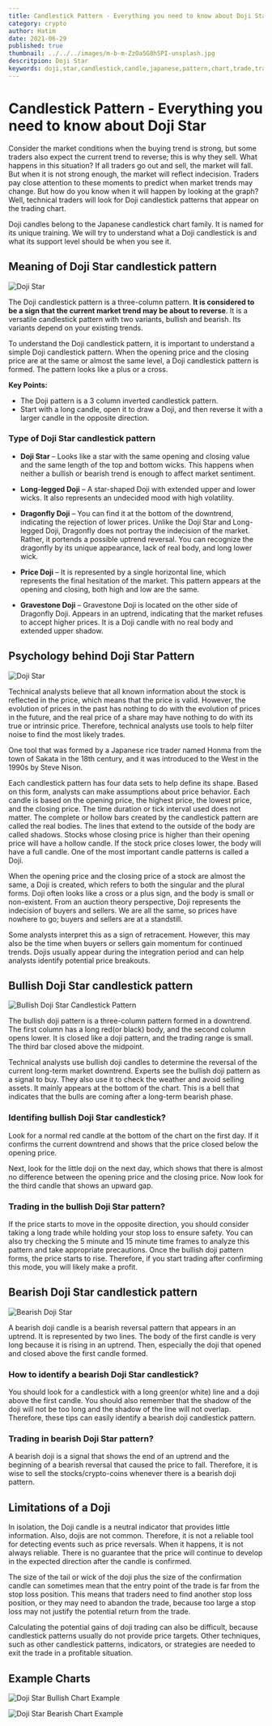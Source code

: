 ```yaml
---
title: Candlestick Pattern - Everything you need to know about Doji Star
category: crypto
author: Hatim
date: 2021-06-29
published: true
thumbnail: ../../../images/m-b-m-ZzOa5G8hSPI-unsplash.jpg
descritpion: Doji Star
keywords: doji,star,candlestick,candle,japanese,pattern,chart,trade,trading,reversal,bullish,bearish,meaning,downtrend,uptrend,forex,crypto,stock,morning,evening,technical,analysts,analyze,techniques,predict,example,morning,evening
---
```


# Candlestick Pattern - Everything you need to know about Doji Star

Consider the market conditions when the buying trend is strong, but some traders also expect the current trend to reverse; this is why they sell. What happens in this situation? If all traders go out and sell, the market will fall. But when it is not strong enough, the market will reflect indecision. Traders pay close attention to these moments to predict when market trends may change. But how do you know when it will happen by looking at the graph? Well, technical traders will look for Doji candlestick patterns that appear on the trading chart.

Doji candles belong to the Japanese candlestick chart family. It is named for its unique training. We will try to understand what a Doji candlestick is and what its support level should be when you see it.

## Meaning of Doji Star candlestick pattern

![Doji Star](./doji-star-example.webp)

The Doji candlestick pattern is a three-column pattern. **It is considered to be a sign that the current market trend may be about to reverse**. It is a versatile candlestick pattern with two variants, bullish and bearish. Its variants depend on your existing trends.

To understand the Doji candlestick pattern, it is important to understand a simple Doji candlestick pattern. When the opening price and the closing price are at the same or almost the same level, a Doji candlestick pattern is formed. The pattern looks like a plus or a cross.

**Key Points:**

- The Doji pattern is a 3 column inverted candlestick pattern.
- Start with a long candle, open it to draw a Doji, and then reverse it with a larger candle in the opposite direction.

### Type of Doji Star candlestick pattern

- **Doji Star** – Looks like a star with the same opening and closing value and the same length of the top and bottom wicks. This happens when neither a bullish or bearish trend is enough to affect market sentiment.

- **Long-legged Doji** – A star-shaped Doji with extended upper and lower wicks. It also represents an undecided mood with high volatility.

- **Dragonfly Doji** – You can find it at the bottom of the downtrend, indicating the rejection of lower prices. Unlike the Doji Star and Long-legged Doji, Dragonfly does not portray the indecision of the market. Rather, it portends a possible uptrend reversal. You can recognize the dragonfly by its unique appearance, lack of real body, and long lower wick.

- **Price Doji** – It is represented by a single horizontal line, which represents the final hesitation of the market. This pattern appears at the opening and closing, both high and low are the same.

- **Gravestone Doji** – Gravestone Doji is located on the other side of Dragonfly Doji. Appears in an uptrend, indicating that the market refuses to accept higher prices. It is a Doji candle with no real body and extended upper shadow.

## Psychology behind Doji Star Pattern

![Doji Star](./doji-start.webp "Source stockadda")

Technical analysts believe that all known information about the stock is reflected in the price, which means that the price is valid. However, the evolution of prices in the past has nothing to do with the evolution of prices in the future, and the real price of a share may have nothing to do with its true or intrinsic price. Therefore, technical analysts use tools to help filter noise to find the most likely trades.

One tool that was formed by a Japanese rice trader named Honma from the town of Sakata in the 18th century, and it was introduced to the West in the 1990s by Steve Nison.

Each candlestick pattern has four data sets to help define its shape. Based on this form, analysts can make assumptions about price behavior. Each candle is based on the opening price, the highest price, the lowest price, and the closing price. The time duration or tick interval used does not matter. The complete or hollow bars created by the candlestick pattern are called the real bodies. The lines that extend to the outside of the body are called shadows. Stocks whose closing price is higher than their opening price will have a hollow candle. If the stock price closes lower, the body will have a full candle. One of the most important candle patterns is called a Doji.

When the opening price and the closing price of a stock are almost the same, a Doji is created, which refers to both the singular and the plural forms. Doji often looks like a cross or a plus sign, and the body is small or non-existent. From an auction theory perspective, Doji represents the indecision of buyers and sellers. We are all the same, so prices have nowhere to go; buyers and sellers are at a standstill.

Some analysts interpret this as a sign of retracement. However, this may also be the time when buyers or sellers gain momentum for continued trends. Dojis usually appear during the integration period and can help analysts identify potential price breakouts.

## Bullish Doji Star candlestick pattern

![Bullish Doji Star Candlestick Pattern](./bullish-doji-star.webp)

The bullish doji pattern is a three-column pattern formed in a downtrend. The first column has a long red(or black) body, and the second column opens lower. It is closed like a doji pattern, and the trading range is small. The third bar closed above the midpoint.

Technical analysts use bullish doji candles to determine the reversal of the current long-term market downtrend. Experts see the bullish doji pattern as a signal to buy. They also use it to check the weather and avoid selling assets. It mainly appears at the bottom of the chart. This is a bell that indicates that the bulls are coming after a long-term bearish phase.

### Identifing bullish Doji Star candlestick?

Look for a normal red candle at the bottom of the chart on the first day. If it confirms the current downtrend and shows that the price closed below the opening price.

Next, look for the little doji on the next day, which shows that there is almost no difference between the opening price and the closing price.
Now look for the third candle that shows an upward gap.

### Trading in the bullish Doji Star pattern?

If the price starts to move in the opposite direction, you should consider taking a long trade while holding your stop loss to ensure safety. You can also try checking the 5 minute and 15 minute time frames to analyze this pattern and take appropriate precautions. Once the bullish doji pattern forms, the price starts to rise. Therefore, if you start trading after confirming this mode, you will likely make a profit.

## Bearish Doji Star candlestick pattern

![Bearish Doji Star](./bearish-doji-star.webp)

A bearish doji candle is a bearish reversal pattern that appears in an uptrend. It is represented by two lines. The body of the first candle is very long because it is rising in an uptrend. Then, especially the doji that opened and closed above the first candle formed.

### How to identify a bearish Doji Star candlestick?

You should look for a candlestick with a long green(or white) line and a doji above the first candle. You should also remember that the shadow of the doji will not be too long and the shadow of the line will not overlap. Therefore, these tips can easily identify a bearish doji candlestick pattern.

### Trading in bearish Doji Star pattern?

A bearish doji is a signal that shows the end of an uptrend and the beginning of a bearish reversal that caused the price to fall. Therefore, it is wise to sell the stocks/crypto-coins whenever there is a bearish doji pattern.

## Limitations of a Doji

In isolation, the Doji candle is a neutral indicator that provides little information. Also, dojis are not common. Therefore, it is not a reliable tool for detecting events such as price reversals. When it happens, it is not always reliable. There is no guarantee that the price will continue to develop in the expected direction after the candle is confirmed.

The size of the tail or wick of the doji plus the size of the confirmation candle can sometimes mean that the entry point of the trade is far from the stop loss position. This means that traders need to find another stop loss position, or they may need to abandon the trade, because too large a stop loss may not justify the potential return from the trade.

Calculating the potential gains of doji trading can also be difficult, because candlestick patterns usually do not provide price targets. Other techniques, such as other candlestick patterns, indicators, or strategies are needed to exit the trade in a profitable situation.

## Example Charts

![Doji Star Bullish Chart Example](./Doji-star-chart-example.webp)

![Doji Star Bearish Chart Example](./doji-star-bearish-chart-example.webp)
